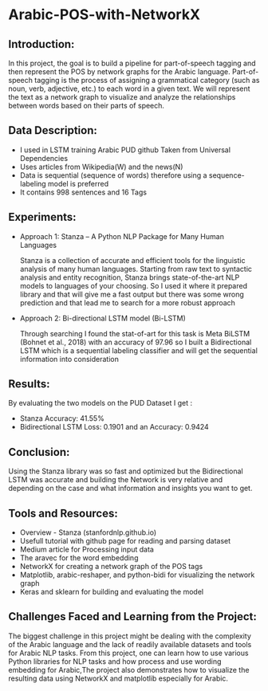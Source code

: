 # Arabic-POS-with-NetworkX

## Introduction:
In this project, the goal is to build a pipeline for part-of-speech tagging and then represent the POS by network graphs for the Arabic language. Part-of-speech tagging is the process of assigning a grammatical category (such as noun, verb, adjective, etc.) to each word in a given text. We will represent the text as a network graph to visualize and analyze the relationships between words based on their parts of speech. 
## Data Description:
- I used in LSTM training Arabic PUD github Taken from Universal Dependencies
- Uses articles from Wikipedia(W) and the news(N)
- Data is sequential (sequence of words) therefore using a sequence-labeling model is preferred
- It contains 998 sentences and 16 Tags 
## Experiments:
- Approach 1:  Stanza – A Python NLP Package for Many Human Languages
  
  Stanza is a collection of accurate and efficient tools for the linguistic analysis of many human languages. Starting from raw text to syntactic     analysis and entity recognition, Stanza brings state-of-the-art NLP models to languages of your choosing.
  So I used it where it prepared library and that will give me a fast output but there was some wrong prediction and that lead me to search for a     more robust approach

- Approach 2: Bi-directional LSTM model (Bi-LSTM)
  
  Through searching I found the stat-of-art for this task is Meta BiLSTM (Bohnet et al., 2018) with an accuracy of 97.96 so I built a Bidirectional   LSTM which is a sequential labeling classifier and will get the sequential information into consideration 
## Results: 
By evaluating the two models on the PUD Dataset I get : 
- Stanza Accuracy: 41.55%
- Bidirectional LSTM  Loss: 0.1901 and an Accuracy: 0.9424 
## Conclusion:
Using the Stanza library was so fast and optimized but the Bidirectional LSTM was accurate and building the Network is very relative and depending on the case and what information and insights you want to get.
## Tools and Resources:
- Overview - Stanza (stanfordnlp.github.io)
- Usefull tutorial with github page for reading and parsing dataset
- Medium article for Processing input data
- The aravec for the word embedding 
- NetworkX for creating a network graph of the POS tags
- Matplotlib, arabic-reshaper, and python-bidi for visualizing the network graph
- Keras and sklearn for building and evaluating the model 
## Challenges Faced and Learning from the Project:
The biggest challenge in this project might be dealing with the complexity of the Arabic language and the lack of readily available datasets and tools for Arabic NLP tasks. From this project, one can learn how to use various Python libraries for NLP tasks and how process and use wording embedding for Arabic,The project also demonstrates how to visualize the resulting data using NetworkX and matplotlib especially for Arabic.
